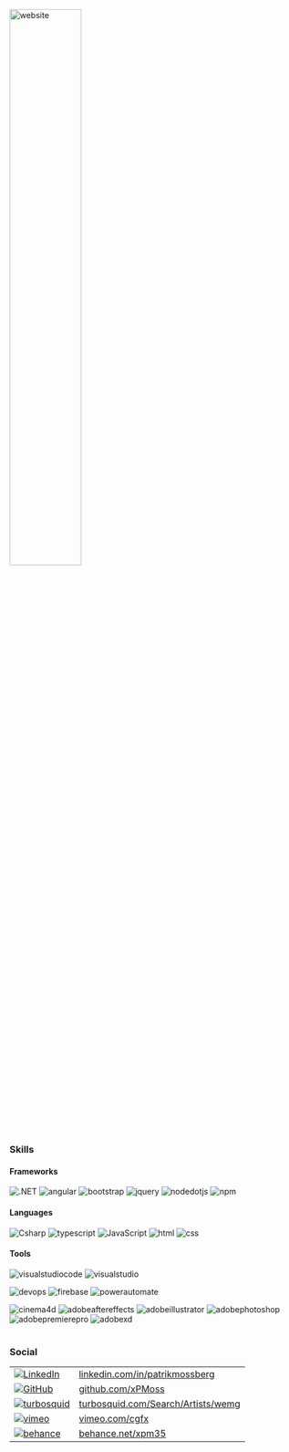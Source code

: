 
<!-- ### xPM -->
<a href="https://xpmoss.github.io"><img style="width:50%;" alt="website" src="https://img.shields.io/badge/xpmoss.github.io-202020?style=for-the-badge&label=Website&labelColor=101010"></a>

#
### Skills
#### Frameworks
![.NET](https://img.shields.io/badge/.NET-512BD4?style=for-the-badge&logo=.NET&logoColor=white)
![angular](https://img.shields.io/badge/Angular-de002d?style=for-the-badge&logo=Angular&logoColor=white)
![bootstrap](https://img.shields.io/badge/bootstrap-7952B3?style=for-the-badge&logo=bootstrap&logoColor=white)
![jquery](https://img.shields.io/badge/jquery-0769AD?style=for-the-badge&logo=jquery&logoColor=white&Link=https://example.com)
![nodedotjs](https://img.shields.io/badge/node.js-339933?style=for-the-badge&logo=nodedotjs&logoColor=white)
![npm](https://img.shields.io/badge/npm-CB3837?style=for-the-badge&logo=npm&logoColor=white)

#### Languages
![Csharp](https://img.shields.io/badge/Csharp-512BD4?style=for-the-badge&logo=Csharp&logoColor=white)
![typescript](https://img.shields.io/badge/typescript-3178C6?style=for-the-badge&logo=typescript&logoColor=white)
![JavaScript](https://img.shields.io/badge/JavaScript-F7DF1E?style=for-the-badge&logo=JavaScript&logoColor=black)
![html](https://img.shields.io/badge/html-E34F26?style=for-the-badge&logo=Html5&logoColor=white)
![css](https://img.shields.io/badge/css-1572B6?style=for-the-badge&logo=Css3&logoColor=white)

#### Tools
![visualstudiocode](https://img.shields.io/badge/Visual_studio_code-007ACC?style=for-the-badge&logo=visualstudiocode&logoColor=white)
![visualstudio](https://img.shields.io/badge/visual_studio-5C2D91?style=for-the-badge&logo=visualstudio&logoColor=white)

![devops](https://img.shields.io/badge/DevOps-0078D7?style=for-the-badge&logo=azuredevops&logoColor=white)
![firebase](https://img.shields.io/badge/firebase-F7DF1E?style=for-the-badge&logo=firebase&logoColor=black)
![powerautomate](https://img.shields.io/badge/power_automate-0066FF?style=for-the-badge&logo=powerautomate&logoColor=white)

![cinema4d](https://img.shields.io/badge/Cinema_4D-011A6A?style=for-the-badge&logo=cinema4d&logoColor=white)
![adobeaftereffects](https://img.shields.io/badge/After_Effects-9999FF?style=for-the-badge&logo=adobeaftereffects&logoColor=white)
![adobeillustrator](https://img.shields.io/badge/Adobe_Illustrator-FF9A00?style=for-the-badge&logo=adobeillustrator&logoColor=white)
![adobephotoshop](https://img.shields.io/badge/Adobe_Photoshop-31A8FF?style=for-the-badge&logo=adobephotoshop&logoColor=white)
![adobepremierepro](https://img.shields.io/badge/Adobe_Premiere_Pro-9999FF?style=for-the-badge&logo=adobepremierepro&logoColor=white)
![adobexd](https://img.shields.io/badge/Adobe_XD-FF61F6?style=for-the-badge&logo=adobexd&logoColor=white)
#

### Social
<table>
<tr>
<td>
<a href="https://www.linkedin.com/in/patrikmossberg"><img alt="LinkedIn" src="https://img.shields.io/badge/LinkedIn-0A66C2?style=for-the-badge&logo=LinkedIn&logoColor=white"></a>
</td>
<td>
<a href="https://www.linkedin.com/in/patrikmossberg">linkedin.com/in/patrikmossberg</a>
</td>
</tr>

<tr>
<td>
<a href="https://github.com/xPMoss"><img alt="GitHub" src="https://img.shields.io/badge/GitHub-000000?style=for-the-badge&logo=GitHub&logoColor=white"></a>
</td>
<td>
<a href="https://github.com/xPMoss">github.com/xPMoss</a>
</td>
</tr>

<tr>
<td>
<a href="https://www.turbosquid.com/Search/Artists/wemg?referral=wemg"><img alt="turbosquid" src="https://img.shields.io/badge/turbosquid-FF8135?style=for-the-badge&logo=turbosquid&logoColor=white"></a>
</td>
<td>
<a href="https://www.turbosquid.com/Search/Artists/wemg?referral=wemg">turbosquid.com/Search/Artists/wemg</a>
</td>
</tr>

<tr>
<td>
<a href="https://vimeo.com/cgfx"><img alt="vimeo" src="https://img.shields.io/badge/Vimeo-1AB7EA?style=for-the-badge&logo=vimeo&logoColor=white"></a>
</td>
<td>
<a href="https://vimeo.com/cgfx">vimeo.com/cgfx</a>
</td>
</tr>

<tr>
<td>
<a href="https://www.behance.net/xpm35"><img alt="behance" src="https://img.shields.io/badge/behance-1769FF?style=for-the-badge&logo=behance&logoColor=white"></a>
</td>
<td>
<a href="https://www.behance.net/xpm35">behance.net/xpm35</a>
</td>
</tr>
</table>
